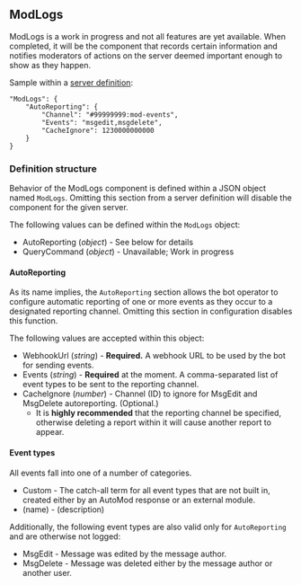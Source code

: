 ﻿## ModLogs

ModLogs is a work in progress and not all features are yet available.
When completed, it will be the component that records certain information and notifies moderators of actions on the server deemed important enough to show as they happen.

Sample within a [server definition](serverdef.html):
```
"ModLogs": {
	"AutoReporting": {
		"Channel": "#99999999:mod-events",
		"Events": "msgedit,msgdelete",
		"CacheIgnore": 1230000000000
	}
}
```

### Definition structure
Behavior of the ModLogs component is defined within a JSON object named `ModLogs`. Omitting this section from a server definition will disable the component for the given server.

The following values can be defined within the `ModLogs` object:
* AutoReporting (*object*) - See below for details
* QueryCommand (*object*) - Unavailable; Work in progress

#### AutoReporting
As its name implies, the `AutoReporting` section allows the bot operator to configure automatic reporting of one or more events as they occur to a designated reporting channel. Omitting this section in configuration disables this function.

The following values are accepted within this object:
* WebhookUrl (*string*) - **Required.** A webhook URL to be used by the bot for sending events.
* Events (*string*) - **Required** at the moment. A comma-separated list of event types to be sent to the reporting channel.
* CacheIgnore (*number*) - Channel (ID) to ignore for MsgEdit and MsgDelete autoreporting. (Optional.)
  * It is **highly recommended** that the reporting channel be specified, otherwise deleting a report within it will cause another report to appear.

#### Event types
All events fall into one of a number of categories.
* Custom - The catch-all term for all event types that are not built in, created either by an AutoMod response or an external module.
* (name) - (description)

Additionally, the following event types are also valid only for `AutoReporting` and are otherwise not logged:
* MsgEdit - Message was edited by the message author.
* MsgDelete - Message was deleted either by the message author or another user.